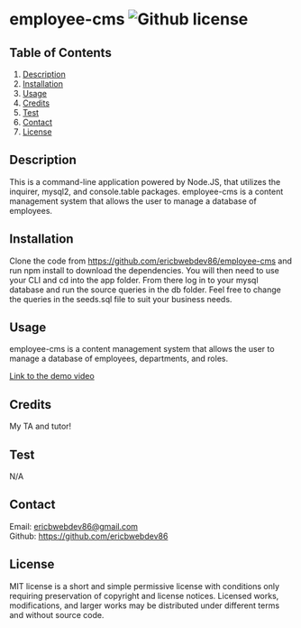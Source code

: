 # employee-cms  ![Github license](https://img.shields.io/badge/license-MIT-green.svg)


  ## Table of Contents
  1. [Description](#description)
  2. [Installation](#installation)
  3. [Usage](#usage)
  4. [Credits](#credits)
  5. [Test](#test)
  6. [Contact](#contact)
  7. [License](#license)
  

  ## Description
  This is a command-line application powered by Node.JS, that utilizes the inquirer, mysql2, and console.table packages. employee-cms is a content management system that allows the user to manage a database of employees.


  ## Installation
  Clone the code from https://github.com/ericbwebdev86/employee-cms and run npm install to download the dependencies. You will then need to use your CLI and cd into the app folder. From there log in to your mysql database and run the source queries in the db folder. Feel free to change the queries in the seeds.sql file to suit your business needs.
  

  ## Usage
  employee-cms is a content management system that allows the user to manage a database of employees, departments, and roles.

  [Link to the demo video](https://youtu.be/tWRzxcnCEQY)

  ## Credits
  My TA and tutor!
  

  ## Test
  N/A


  ## Contact
  Email: ericbwebdev86@gmail.com   
  Github: https://github.com/ericbwebdev86 


  ## License
  MIT license is a short and simple permissive license with conditions only requiring preservation of copyright and license notices. Licensed works, modifications, and larger works may be distributed under different terms and without source code.
